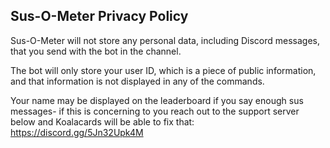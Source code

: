 ## Sus-O-Meter Privacy Policy

Sus-O-Meter will not store any personal data, including Discord messages, that you send with the bot in the channel.

The bot will only store your user ID, which is a piece of public information, and that information is not displayed in any of the commands.

Your name may be displayed on the leaderboard if you say enough sus messages- if this is concerning to you reach out to the support server below and Koalacards will be able to fix that:
https://discord.gg/5Jn32Upk4M
